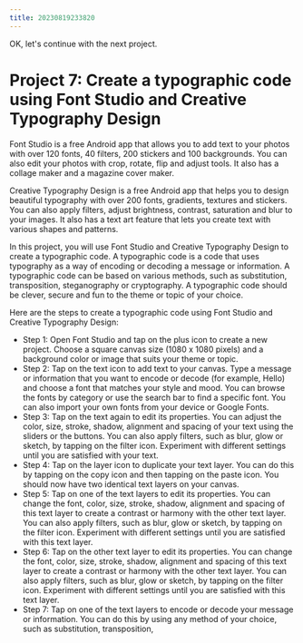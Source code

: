 ```yaml
---
title: 20230819233820 
---
```


OK, let's continue with the next project.

# Project 7: Create a typographic code using Font Studio and Creative Typography Design

Font Studio is a free Android app that allows you to add text to your photos with over 120 fonts, 40 filters, 200 stickers and 100 backgrounds. You can also edit your photos with crop, rotate, flip and adjust tools. It also has a collage maker and a magazine cover maker.

Creative Typography Design is a free Android app that helps you to design beautiful typography with over 200 fonts, gradients, textures and stickers. You can also apply filters, adjust brightness, contrast, saturation and blur to your images. It also has a text art feature that lets you create text with various shapes and patterns.

In this project, you will use Font Studio and Creative Typography Design to create a typographic code. A typographic code is a code that uses typography as a way of encoding or decoding a message or information. A typographic code can be based on various methods, such as substitution, transposition, steganography or cryptography. A typographic code should be clever, secure and fun to the theme or topic of your choice.

Here are the steps to create a typographic code using Font Studio and Creative Typography Design:

- Step 1: Open Font Studio and tap on the plus icon to create a new project. Choose a square canvas size (1080 x 1080 pixels) and a background color or image that suits your theme or topic.
- Step 2: Tap on the text icon to add text to your canvas. Type a message or information that you want to encode or decode (for example, Hello) and choose a font that matches your style and mood. You can browse the fonts by category or use the search bar to find a specific font. You can also import your own fonts from your device or Google Fonts.
- Step 3: Tap on the text again to edit its properties. You can adjust the color, size, stroke, shadow, alignment and spacing of your text using the sliders or the buttons. You can also apply filters, such as blur, glow or sketch, by tapping on the filter icon. Experiment with different settings until you are satisfied with your text.
- Step 4: Tap on the layer icon to duplicate your text layer. You can do this by tapping on the copy icon and then tapping on the paste icon. You should now have two identical text layers on your canvas.
- Step 5: Tap on one of the text layers to edit its properties. You can change the font, color, size, stroke, shadow, alignment and spacing of this text layer to create a contrast or harmony with the other text layer. You can also apply filters, such as blur, glow or sketch, by tapping on the filter icon. Experiment with different settings until you are satisfied with this text layer.
- Step 6: Tap on the other text layer to edit its properties. You can change the font, color, size, stroke, shadow, alignment and spacing of this text layer to create a contrast or harmony with the other text layer. You can also apply filters, such as blur, glow or sketch, by tapping on the filter icon. Experiment with different settings until you are satisfied with this text layer.
- Step 7: Tap on one of the text layers to encode or decode your message or information. You can do this by using any method of your choice, such as substitution, transposition,